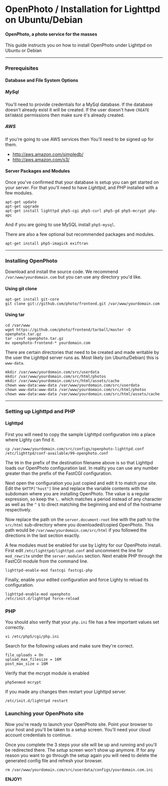 OpenPhoto / Installation for Lighttpd on Ubuntu/Debian
=======================
#### OpenPhoto, a photo service for the masses

This guide instructs you on how to install OpenPhoto under Lighttpd on Ubuntu or Debian

----------------------------------------

### Prerequisites

#### Database and File System Options

##### MySql
You'll need to provide credentials for a MySql database. If the database doesn't already exist it will be created. If the user doesn't have `CREATE DATABASE` permissions then make sure it's already created.

##### AWS
If you're going to use AWS services then You'll need to be signed up for them.

* http://aws.amazon.com/simpledb/
* http://aws.amazon.com/s3/

#### Server Packages and Modules
Once you've confirmed that your database is setup you can get started on your server. For that you'll need to have _Lighttpd_, and _PHP_ installed with a few modules.

    apt-get update
    apt-get upgrade
    apt-get install lighttpd php5-cgi php5-curl php5-gd php5-mcrypt php-apc

And if you are going to use MySQL install `php5-mysql`.

There are also a few optional but recommended packages and modules.

    apt-get install php5-imagick exiftran

----------------------------------------

### Installing OpenPhoto

Download and install the source code. We recommend `/var/www/yourdomain.com` but you can use any directory you'd like.

#### Using git clone

    apt-get install git-core
    git clone git://github.com/photo/frontend.git /var/www/yourdomain.com

#### Using tar

    cd /var/www
    wget https://github.com/photo/frontend/tarball/master -O openphoto.tar.gz
    tar -zxvf openphoto.tar.gz
    mv openphoto-frontend-* yourdomain.com

There are certain directories that need to be created and made writable by the user the Lighttpd server runs as. Most likely (on Ubuntu/Debian) this is `www-data`.

    mkdir /var/www/yourdomain.com/src/userdata
    mkdir /var/www/yourdomain.com/src/html/photos
    mkdir /var/www/yourdomain.com/src/html/assets/cache
    chown www-data:www-data /var/www/yourdomain.com/src/userdata
    chown www-data:www-data /var/www/yourdomain.com/src/html/photos
    chown www-data:www-data /var/www/yourdomain.com/src/html/assets/cache

----------------------------------------

### Setting up Lighttpd and PHP

#### Lighttpd

First you will need to copy the sample Lighttpd configuration into a place where Lighty can find it.

    cp /var/www/yourdomain.com/src/configs/openphoto-lighttpd.conf /etc/lighttpd/conf-available/99-openphoto.conf

The `99` in the prefix of the destination filename above is so that Lighttpd loads our OpenPhoto configuration last. In reality you can use any number greater than the prefix of the FastCGI configuration.

Next open the configuration you just copied and edit it to match your site. Edit the `$HTTP["host"]` line and replace the variable contents with the subdomain where you are installing OpenPhoto. The value is a regular expression, so keep the `\.` which matches a period instead of any character as well as the `^` `$` to direct matching the beginning and end of the hostname respectively.

Now replace the path on the `server.document-root` line with the path to the `src/html` sub-directory where you downloaded/copied OpenPhoto. This path would be `/var/www/yourdomain.com/src/html` if you followed the directions in the last section exactly.

A few modules must be enabled for use by Lighty for our OpenPhoto install. First edit `/etc/lighttpd/lighttpd.conf` and uncomment the line for `mod_rewrite` under the `server.modules` section. Next enable PHP through the FastCGI module from the command line.

    lighttpd-enable-mod fastcgi fastcgi-php

Finally, enable your edited configuration and force Lighty to reload its configuration.

    lighttpd-enable-mod openphoto
    /etc/init.d/lighttpd force-reload

### PHP

You should also verify that your `php.ini` file has a few important values set correctly.

    vi /etc/php5/cgi/php.ini

Search for the following values and make sure they're correct.

    file_uploads = On
    upload_max_filesize = 16M
    post_max_size = 16M

Verify that the mcrypt module is enabled

    php5enmod mcrypt

If you made any changes then restart your Lighttpd server.

    /etc/init.d/lighttpd restart

### Launching your OpenPhoto site

Now you're ready to launch your OpenPhoto site. Point your browser to your host and you'll be taken to a setup screen. You'll need your cloud account credentials to continue.

Once you complete the 3 steps your site will be up and running and you'll be redirected there. The _setup_ screen won't show up anymore. If for any reason you want to go through the setup again you will need to delete the generated config file and refresh your browser.

    rm /var/www/yourdomain.com/src/userdata/configs/yourdomain.com.ini

**ENJOY!**
